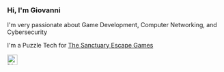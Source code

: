 ### Hi, I'm Giovanni

I'm very passionate about Game Development, Computer Networking, and Cybersecurity

I'm a Puzzle Tech for [The Sanctuary Escape Games](https://thesanctuaryescape.com/)

[<img width="24" height="24" alt="LinkedIn_icon svg" src="https://github.com/user-attachments/assets/d2ba9fba-3a2d-4169-86ba-92a9cdd5cbf6" />](www.linkedin.com/in/giovanni-pascuzzi-9b84a8310)

<!--
**gvpz/gvpz** is a ✨ _special_ ✨ repository because its `README.md` (this file) appears on your GitHub profile.

Here are some ideas to get you started:

- 🔭 I’m currently working on ...
- 🌱 I’m currently learning ...
- 👯 I’m looking to collaborate on ...
- 🤔 I’m looking for help with ...
- 💬 Ask me about ...
- 📫 How to reach me: ...
- 😄 Pronouns: ...
- ⚡ Fun fact: ...
-->
